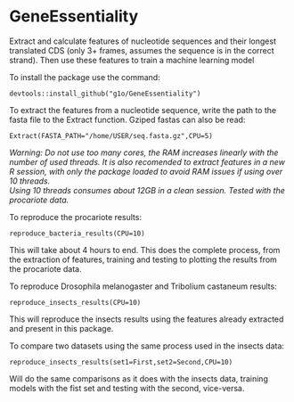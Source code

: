 # GeneEssentiality
Extract and calculate features of nucleotide sequences and their longest translated CDS (only 3+ frames, assumes the sequence is in the correct strand). Then use these features to train a machine learning model

To install the package use the command:
```
devtools::install_github("g1o/GeneEssentiality")
```
To extract the features from a nucleotide sequence, write the path to the fasta file to the Extract function. Gziped fastas can also be read:
```
Extract(FASTA_PATH="/home/USER/seq.fasta.gz",CPU=5) 
```
*Warning: Do not use too many cores, the RAM increases linearly with the number of used threads. It is also recomended to extract features in a new R session, with only the package loaded to avoid RAM issues if using over 10 threads.  
Using 10 threads consumes about 12GB in a clean session. Tested with the procariote data.*

To reproduce the procariote results:
```
reproduce_bacteria_results(CPU=10) 
``` 
This will take about 4 hours to end. This does the complete process, from the extraction of features, training and testing to plotting the results from the procariote data. 

To reproduce Drosophila melanogaster and Tribolium castaneum results:
```
reproduce_insects_results(CPU=10) 
```
This will reproduce the insects results using the features already extracted and present in this package.  

To compare two datasets using the same process used in the insects data:
```
reproduce_insects_results(set1=First,set2=Second,CPU=10) 
```
Will do the same comparisons as it does with the insects data, training models with the fist set and testing with the second, vice-versa. 





